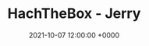 ---
title: 'HachTheBox - Jerry'
date: '2021-10-07 12:00:00 +0000'
categories: [HTB, easy]
tags: [hackthebox, easy]     # TAG names should always be lowercase
comments: true
mermaid: true
image:
  src: /assets/img/jerry/jerry.png
  width: 1000   # in pixels
  height: 400   # in pixels
  alt: Legacy box logo icon
---